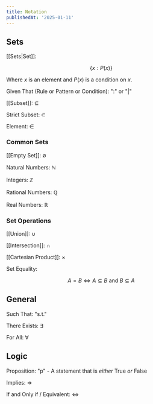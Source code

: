```yaml
---
title: Notation
publishedAt: '2025-01-11'
---
```


## Sets
[[Sets|Set]]: 

$$
\{ x : P(x) \}
$$

Where $x$ is an element and $P(x)$ is a condition on $x$.

Given That (Rule or Pattern or Condition): "$:$" or "$|$" 

[[Subset]]: $\subseteq$

Strict Subset: $\subset$

Element: $\in$

### Common Sets
[[Empty Set]]: $\emptyset$

Natural Numbers: $\mathbb{N}$

Integers: $\mathbb{Z}$

Rational Numbers: $\mathbb{Q}$

Real Numbers: $\mathbb{R}$

### Set Operations
[[Union]]: $\cup$

[[Intersection]]: $\cap$

[[Cartesian Product]]: $\times$

Set Equality: 

$$
A = B \iff A \subseteq B \text{ and } B \subseteq A
$$

## General
Such That: "s.t."

There Exists: $\exists$

For All: $\forall$

## Logic
Proposition: "p" - A statement that is *either* True *or* False

Implies: $\Rightarrow$

If and Only if / Equivalent: $\iff$